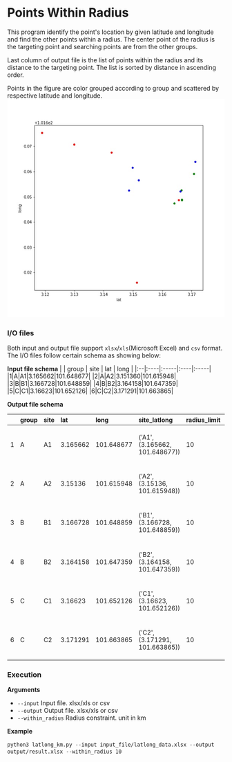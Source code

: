 # Points Within Radius 

This program identify the point's location by given latitude and longitude and find the other points within a radius. 
The center point of the radius is the targeting point and searching points are from the other groups.

Last column of output file is the list of points within the radius and its distance to the targeting point. The list is sorted by distance in ascending order.

Points in the figure are color grouped according to group and scattered by respective latitude and longitude.
![Points distribution form corresponding lat long](/image/plot_points.jpg)

### I/O files
Both input and output file support `xlsx`/`xls`(Microsoft Excel) and `csv` format.
The I/O files follow certain schema as showing below:

**Input file schema**
| | group | site | lat | long |
|:--|:----|:-----|:----|:-----|
|1|A|A1|3.165662|101.648677|
|2|A|A2|3.151360|101.615948|
|3|B|B1|3.166728|101.648859|
|4|B|B2|3.164158|101.647359|
|5|C|C1|3.16623|101.652126|
|6|C|C2|3.171291|101.663865|

**Output file schema**

| | group	| site	| lat |	long |	site_latlong |	radius_limit |	nearest |
|:--|:----|:-----|:----|:-----|:-----|:----|:-----|
| 1	| A	| A1 |	3.165662 |	101.648677 |	('A1', (3.165662, 101.648677)) |	10	| [('B3', 0.1200574336676934), ('B1', 0.12024377681503264), ...] |
| 2	| A	| A2 |	3.15136	| 101.615948 |	('A2', (3.15136, 101.615948))	| 10	| [('B2', 3.766613581343238), ('B3', 4.012220413375427), ...] |
| 3 |	B |	B1	| 3.166728 |	101.648859 |	('B1', (3.166728, 101.648859))	| 10	| [('A1', 0.12024377681503264), ('C1', 0.36692181064398766), ...] |
| 4	| B	| B2	| 3.164158	| 101.647359	| ('B2', (3.164158, 101.647359))	| 10	| [('A1', 0.2222186860319872), ('C1', 0.577231206875848), ...] |
| 5	| C	| C1	| 3.16623	| 101.652126	| ('C1', (3.16623, 101.652126))	| 10 |	[('B4', 0.06333608770282707), ('B1', 0.36692181064398766), ...] |
| 6	| C	| C2	| 3.171291	| 101.663865	| ('C2', (3.171291, 101.663865)) |	10	| [('B5', 0.536483252995675), ('B4', 1.3593291044942635), ...] |


### Execution
**Arguments**
- `--input` Input file. xlsx/xls or csv
- `--output` Output file. xlsx/xls or csv
- `--within_radius` Radius constraint. unit in km

**Example**
```
python3 latlong_km.py --input input_file/latlong_data.xlsx --output output/result.xlsx --within_radius 10

```
